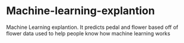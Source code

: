 # Machine-learning-explantion
Machine Learning explantion. It predicts pedal and flower based off of flower data
used to help people know how machine learning works
